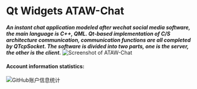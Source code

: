  # Qt Widgets ATAW-Chat

 ***An instant chat application modeled after wechat social media software, the main language is C++, QML. Qt-based implementation of C/S architecture communication, communication functions are all completed by QTcpSocket. The software is divided into two parts, one is the server, the other is the client.***
 ![Screenshot of ATAW-Chat](https://myoctocat.com/assets/images/base-octocat.svg)


#### Account information statistics:
![GitHub账户信息统计](https://github-stats.ubrong.com/api?username=cherryi6081&show_icons=true)
